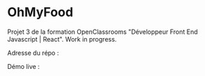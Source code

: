 # OhMyFood

Projet 3 de la formation OpenClassrooms "Développeur Front End Javascript | React". Work in progress.

Adresse du répo : 

Démo live : 
